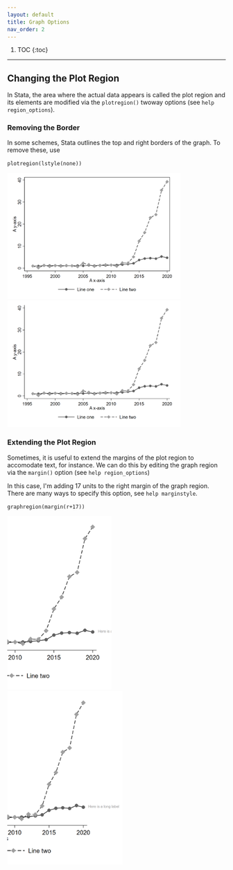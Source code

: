 ```yaml
---
layout: default
title: Graph Options
nav_order: 2
---
```


1. TOC
{:toc}

---

## Changing the Plot Region

In Stata, the area where the actual data appears is called the plot region and its elements are modified via the `plotregion()` twoway options (see `help region_options`).

### Removing the Border

In some schemes, Stata outlines the top and right borders of the graph. To remove these, use

```
plotregion(lstyle(none))
```

<p float="left">
  <img src="../../assets/images/example_graph_outlined.png" width="400" />
  <img src="../../assets/images/example_graph.png" width="400" />
</p>

### Extending the Plot Region

Sometimes, it is useful to extend the margins of the plot region to accomodate text, for instance. We can do this
by editing the graph region via the `margin()` option (see `help region_options`)

In this case, I'm adding 17 units to the right margin of the graph region. There are many ways to specify this option, see `help marginstyle`.

```
graphregion(margin(r+17))
```

<p float="left">
  <img src="../../assets/images/extending_plotregion.png" height="400" />
  <img src="../../assets/images/extending_plotregion_extended.png" height="400" />
</p>
